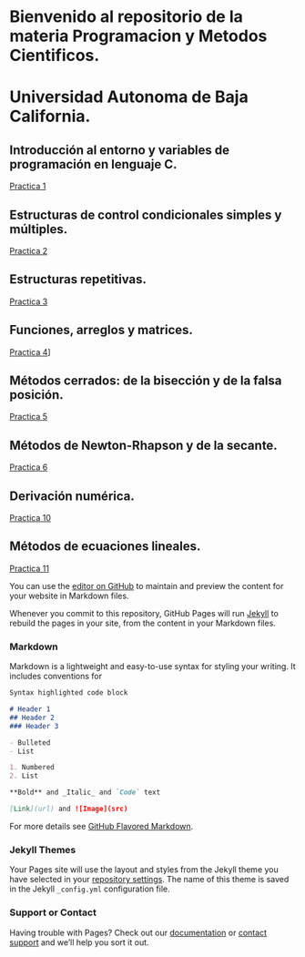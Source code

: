 # Bienvenido al repositorio de la materia Programacion y Metodos Cientificos.
# Universidad Autonoma de Baja California.

## Introducción al entorno y variables de programación en lenguaje C.
[Practica 1](https://github.com/FabianDiaz2001/proyecto_pymn_2020-2_021/tree/main/Practica%201)

## Estructuras de control condicionales simples y múltiples.
[Practica 2](https://github.com/FabianDiaz2001/proyecto_pymn_2020-2_021/tree/main/Practica%202)

## Estructuras repetitivas.
[Practica 3](https://github.com/FabianDiaz2001/proyecto_pymn_2020-2_021/tree/main/Practica%203)

## Funciones, arreglos y matrices.
[Practica 4](https://github.com/FabianDiaz2001/proyecto_pymn_2020-2_021/tree/main/Practica%204)]

## Métodos cerrados: de la bisección y de la falsa posición.
[Practica 5](https://github.com/FabianDiaz2001/proyecto_pymn_2020-2_021/tree/main/Practica%205)

## Métodos de Newton-Rhapson y de la secante.
[Practica 6](https://github.com/FabianDiaz2001/proyecto_pymn_2020-2_021/tree/main/Practica%206)

## Derivación numérica.
[Practica 10](https://github.com/FabianDiaz2001/proyecto_pymn_2020-2_021/blob/main/Practica%2010/Derivacion%20Numerica.c)

## Métodos de ecuaciones lineales.
[Practica 11](https://github.com/FabianDiaz2001/proyecto_pymn_2020-2_021/tree/main/Practica%2011)










You can use the [editor on GitHub](https://github.com/FabianDiaz2001/proyecto_pymn_2020-2_021/edit/main/README.md) to maintain and preview the content for your website in Markdown files.

Whenever you commit to this repository, GitHub Pages will run [Jekyll](https://jekyllrb.com/) to rebuild the pages in your site, from the content in your Markdown files.

### Markdown

Markdown is a lightweight and easy-to-use syntax for styling your writing. It includes conventions for

```markdown
Syntax highlighted code block

# Header 1
## Header 2
### Header 3

- Bulleted
- List

1. Numbered
2. List

**Bold** and _Italic_ and `Code` text

[Link](url) and ![Image](src)
```

For more details see [GitHub Flavored Markdown](https://guides.github.com/features/mastering-markdown/).

### Jekyll Themes

Your Pages site will use the layout and styles from the Jekyll theme you have selected in your [repository settings](https://github.com/FabianDiaz2001/proyecto_pymn_2020-2_021/settings). The name of this theme is saved in the Jekyll `_config.yml` configuration file.

### Support or Contact

Having trouble with Pages? Check out our [documentation](https://docs.github.com/categories/github-pages-basics/) or [contact support](https://github.com/contact) and we’ll help you sort it out.
